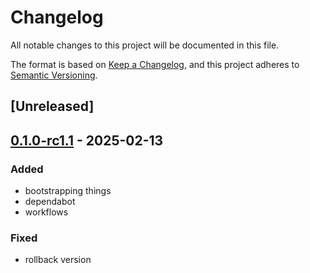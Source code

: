 # Changelog

All notable changes to this project will be documented in this file.

The format is based on [Keep a Changelog](https://keepachangelog.com/en/1.0.0/),
and this project adheres to [Semantic Versioning](https://semver.org/spec/v2.0.0.html).

## [Unreleased]

## [0.1.0-rc1.1](https://github.com/canardleteer/sem-tool/compare/v0.1.0-rc1.0...v0.1.0-rc1.1) - 2025-02-13

### Added

- bootstrapping things
- dependabot
- workflows

### Fixed

- rollback version
